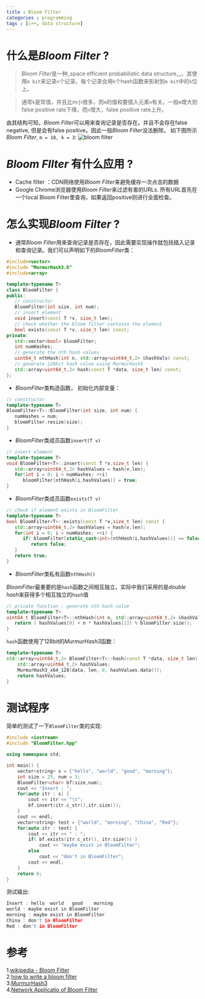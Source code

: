 ```yaml
---
title : Bloom Filter
categories : programming
tags : [c++, data structure]
---
```


# 什么是*Bloom Filter* ?

> *Bloom Filter*是一种_space efficient probabilistic data structure__，其使用`m bit`来记录`n`个记录。每个记录会用`k`个hash函数来影射到`m bit`中的`k`位上。

> 通常`k`是常值，并且比m小很多，而`m`的值和要插入元素`n`有关。一般`m`增大则false positive rate下降，而`n`增大，false positive rate上升。

由其结构可知，*Bloom Filter*可以用来查询记录是否存在。并且不会存在false negative, 但是会有false positive。因此一般*Bloom Filter*没法删除。
如下图所示*Bloom Filter*, `m = 18, k = 3`:
![bloom filter](https://upload.wikimedia.org/wikipedia/commons/thumb/a/ac/Bloom_filter.svg/640px-Bloom_filter.svg.png)

# *Bloom FIlter* 有什么应用 ?

* Cache filter ：CDN网络使用*Bloom Filter*来避免缓存一次点击的数据
* Google Chrome浏览器使用*Bloom Filter*来过滤有害的URLs. 所有URL首先在一个local Bloom Filter里查询，如果返回positive则进行全面检查。

# 怎么实现*Bloom Filter* ?

* 通常*Bloom
Filter*用来查询记录是否存在，因此需要实现操作就包括插入记录和查询记录。我们可以声明如下的*BloomFilter*类：

```cpp
#include<vector>
#include "MurmurHash3.h"
#include<array>

template<typename T>
class BloomFilter {
public:
   // constructor
   BloomFilter(int size, int num);
   // insert element
   void insert(const T *v, size_t len);
   // check whether the bloom filter contains the element
   bool exists(const T *v, size_t len) const;
private:
   std::vector<bool> bloomFilter;
   int numHashes;
   // generate the nth hash values
   uint64_t nthHash(int n, std::array<uint64_t,2> &hashVals) const;
   // generate 128bit hash value using MurmurHash3
   std::array<uint64_t,2> hash(const T *data, size_t len) const;
};
```

* *BloomFilter*类构造函数， 初始化内部变量：

```cpp
// constructor
template<typename T>
BloomFilter<T>::BloomFilter(int size, int num) {
   numHashes = num;
   bloomFilter.resize(size);
}
```

* *BloomFilter*类成员函数`insert(T v)`

```cpp
// insert element
template<typename T>
void BloomFilter<T>::insert(const T *v,size_t len) {
   std::array<uint64_t,2> hashValues = hash(v,len);
   for(int i = 0; i < numHashes; ++i)
      bloomFilter[nthHash(i,hashValues)] = true;
}

```

* *BloomFilter*类成员函数`exists(T v)`

```cpp
// check if element exists in BloomFilter
template<typename T>
bool BloomFilter<T>::exists(const T *v,size_t len) const {
   std::array<uint64_t,2> hashValues = hash(v,len);
   for(int i = 0; i < numHashes; ++i) {
      if( bloomFilter[static_cast<int>(nthHash(i,hashValues))] == false )
         return false;
   }
   return true;
}
```

* *BloomFilter*类私有函数`nthHash()`

*BloomFilter*最重要的是`hash`函数之间相互独立，实际中我们采用的是*double
hash*来获得多个相互独立的`hash`值

```cpp
// private function : generate nth hash value
template<typename T>
uint64_t BloomFilter<T>::nthHash(int n, std::array<uint64_t,2> &hashValues) const {
   return ( hashValues[0] + n * hashValues[1]) % bloomFilter.size();
}
```

`hash`函数使用了128bit的*MurmurHash3*函数：

```cpp
template<typename T>
std::array<uint64_t,2> BloomFilter<T>::hash(const T *data, size_t len) const {
    std::array<uint64_t,2> hashValues;
    MurmurHash3_x64_128(data, len, 0, hashValues.data());
    return hashValues;
}
```

# 测试程序

简单的测试了一下`BloomFilter`类的实现:

```cpp
#include <iostream>
#include "BloomFilter.hpp"

using namespace std;

int main() {
    vector<string> s = {"hello", "world", "good", "morning"};
    int size = 25, num = 3;
    BloomFilter<char> bf(size,num);
    cout << "Insert : ";
    for(auto itr : s) {
        cout << itr << "\t";
        bf.insert(itr.c_str(),itr.size());
    }
    cout << endl;
    vector<string> test = {"world", "morning", "China", "Red"};
    for(auto itr : test) {
        cout << itr << " : ";
        if( bf.exists(itr.c_str(), itr.size()) )
            cout << "maybe exist in BloomFilter";
        else
            cout << "don't in BloomFilter";
        cout << endl;
    }
    return 0;
}
```

测试输出:

```cpp
Insert : hello	world	good	morning
world : maybe exist in BloomFilter
morning : maybe exist in BloomFilter
China : don't in BloomFilter
Red : don't in BloomFilter
```

# 参考

1.[wikipedia - Bloom Filter](https://en.wikipedia.org/wiki/Bloom_filter)  
2.[how to write a bloom filter](http://blog.michaelschmatz.com/2016/04/11/how-to-write-a-bloom-filter-cpp/)  
3.[MurmurHash3](https://github.com/aappleby/smhasher)  
4.[Network Applicatio of Bloom Filter](http://citeseer.ist.psu.edu/viewdoc/download;jsessionid=6CA79DD1A90B3EFD3D62ACE5523B99E7?doi=10.1.1.127.9672&rep=rep1&type=pdf)  
